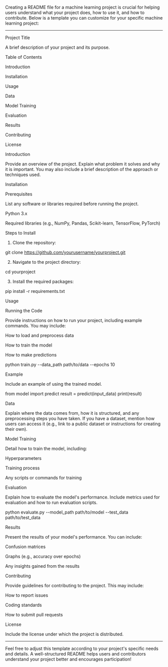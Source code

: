 Creating a README file for a machine learning project is crucial for helping users understand what your project does, how to use it, and how to contribute. Below is a template you can customize for your specific machine learning project:


---

Project Title

A brief description of your project and its purpose.

Table of Contents

Introduction

Installation

Usage

Data

Model Training

Evaluation

Results

Contributing

License


Introduction

Provide an overview of the project. Explain what problem it solves and why it is important. You may also include a brief description of the approach or techniques used.

Installation

Prerequisites

List any software or libraries required before running the project.

Python 3.x

Required libraries (e.g., NumPy, Pandas, Scikit-learn, TensorFlow, PyTorch)


Steps to Install

1. Clone the repository:

git clone https://github.com/yourusername/yourproject.git


2. Navigate to the project directory:

cd yourproject


3. Install the required packages:

pip install -r requirements.txt



Usage

Running the Code

Provide instructions on how to run your project, including example commands. You may include:

How to load and preprocess data

How to train the model

How to make predictions


python train.py --data_path path/to/data --epochs 10

Example

Include an example of using the trained model.

from model import predict
result = predict(input_data)
print(result)

Data

Explain where the data comes from, how it is structured, and any preprocessing steps you have taken. If you have a dataset, mention how users can access it (e.g., link to a public dataset or instructions for creating their own).

Model Training

Detail how to train the model, including:

Hyperparameters

Training process

Any scripts or commands for training


Evaluation

Explain how to evaluate the model's performance. Include metrics used for evaluation and how to run evaluation scripts.

python evaluate.py --model_path path/to/model --test_data path/to/test_data

Results

Present the results of your model's performance. You can include:

Confusion matrices

Graphs (e.g., accuracy over epochs)

Any insights gained from the results


Contributing

Provide guidelines for contributing to the project. This may include:

How to report issues

Coding standards

How to submit pull requests


License

Include the license under which the project is distributed.


---

Feel free to adjust this template according to your project's specific needs and details. A well-structured README helps users and contributors understand your project better and encourages participation!

